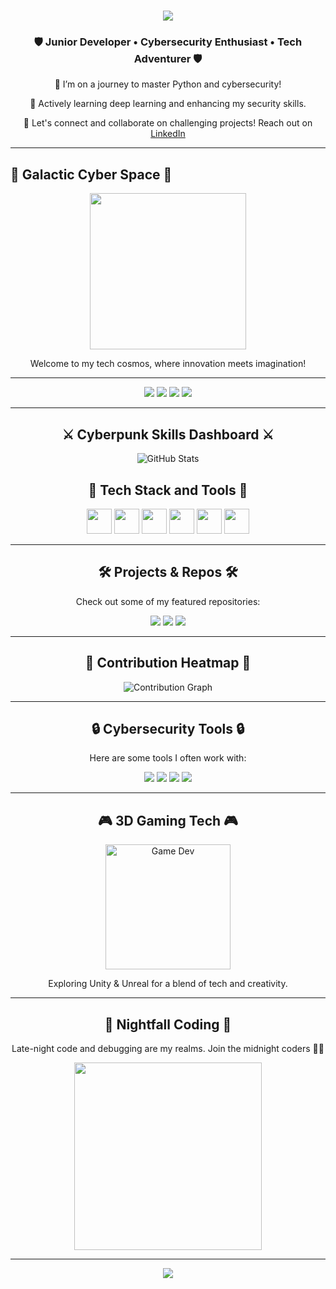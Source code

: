 <h1 align="center">
    <img src="https://readme-typing-svg.herokuapp.com/?font=Righteous&size=35&center=true&vCenter=true&width=500&height=70&duration=4000&lines=Selman+Vural;Cybersecurity+and+Python+Developer;Welcome+to+my+Cyber+Hub" />
</h1>

<h3 align="center">🛡️ Junior Developer • Cybersecurity Enthusiast • Tech Adventurer 🛡️</h3>

<div align="center">
 
 🔭 I’m on a journey to master Python and cybersecurity!
 
 🌱 Actively learning deep learning and enhancing my security skills.

 💬 Let's connect and collaborate on challenging projects! Reach out on [LinkedIn](https://www.linkedin.com/in/selman-vural/)
 
</div>

---

## 🌌 Galactic Cyber Space 🌌
<div align="center">
  <img src="https://cdn.dribbble.com/users/1018561/screenshots/5360110/media/640b8c9e1f0d9ab1b5b9a1b4f2d9b71b.gif" width="250px" />
  <p>Welcome to my tech cosmos, where innovation meets imagination!</p>
</div>

---

<div align="center">
    <img src="https://img.shields.io/badge/Hacker%20Rank-2EC866?style=for-the-badge&logo=hackerrank&logoColor=white"/>
    <img src="https://img.shields.io/badge/GitHub%20-%2312100E.svg?&style=for-the-badge&logo=GitHub&logoColor=white"/>
    <img src="https://img.shields.io/badge/LinkedIn-0077B5?style=for-the-badge&logo=linkedin&logoColor=white"/>
    <img src="https://img.shields.io/badge/Stack%20Overflow-F58025?style=for-the-badge&logo=stackoverflow&logoColor=white"/>
</div>

---

<h2 align="center">⚔️ Cyberpunk Skills Dashboard ⚔️</h2>
<div align="center">
  <img src="https://github-readme-stats.vercel.app/api?username=s3loc&show_icons=true&theme=tokyonight&bg_color=000000&icon_color=58A6FF&title_color=F1E05A&text_color=9A9A9A" alt="GitHub Stats" />
</div>

<h2 align="center">🧩 Tech Stack and Tools 🧩</h2>
<div align="center">
 <p> 
    <img src="https://cdn.jsdelivr.net/gh/devicons/devicon/icons/python/python-original.svg" width="40" height="40" />
    <img src="https://cdn.jsdelivr.net/gh/devicons/devicon/icons/c/c-original.svg" width="40" height="40" />
    <img src="https://cdn.jsdelivr.net/gh/devicons/devicon/icons/linux/linux-original.svg" width="40" height="40" />
    <img src="https://cdn.jsdelivr.net/gh/devicons/devicon/icons/unity/unity-original.svg" width="40" height="40" />
    <img src="https://cdn.jsdelivr.net/gh/devicons/devicon/icons/blender/blender-original.svg" width="40" height="40" />
    <img src="https://cdn.jsdelivr.net/gh/devicons/devicon/icons/photoshop/photoshop-line.svg" width="40" height="40" />
 </p>
</div>

---

<h2 align="center">🛠️ Projects & Repos 🛠️</h2>
<div align="center">
  <p>Check out some of my featured repositories:</p>
  <a href="https://github.com/s3loc/Project1"><img src="https://img.shields.io/badge/Project1-252830?style=for-the-badge&logo=github&logoColor=blue" /></a>
  <a href="https://github.com/s3loc/Project2"><img src="https://img.shields.io/badge/Project2-252830?style=for-the-badge&logo=github&logoColor=blue" /></a>
  <a href="https://github.com/s3loc/Project3"><img src="https://img.shields.io/badge/Project3-252830?style=for-the-badge&logo=github&logoColor=blue" /></a>
</div>

---

<h2 align="center">🚀 Contribution Heatmap 🚀</h2>
<div align="center">
  <img src="https://activity-graph.herokuapp.com/graph?username=s3loc&theme=react-dark&hide_border=true" alt="Contribution Graph"/>
</div>

---

<h2 align="center">🔒 Cybersecurity Tools 🔒</h2>
<div align="center">
  <p>Here are some tools I often work with:</p>
    <img src="https://img.shields.io/badge/Nmap-005571?style=for-the-badge&logo=nmap&logoColor=white" />
    <img src="https://img.shields.io/badge/Metasploit-2E9FFF?style=for-the-badge&logo=metasploit&logoColor=white" />
    <img src="https://img.shields.io/badge/Wireshark-1679A7?style=for-the-badge&logo=wireshark&logoColor=white" />
    <img src="https://img.shields.io/badge/Burpsuite-FF5733?style=for-the-badge&logo=burpsuite&logoColor=white" />
</div>

---

<h2 align="center">🎮 3D Gaming Tech 🎮</h2>
<p align="center">
  <img src="https://cdn.dribbble.com/users/1018561/screenshots/3873544/media/4b8c6b9a3c5a53d3325dcb6e8c2a2092.gif" width="200" alt="Game Dev" />
</p>
<p align="center">Exploring Unity & Unreal for a blend of tech and creativity.</p>

---

<div align="center">
    <h2>🌌 Nightfall Coding 🌌</h2>
    <p>Late-night code and debugging are my realms. Join the midnight coders 🌙✨</p>
    <img src="https://c.tenor.com/8E9ICX0HV4cAAAAM/cyberpunk-neon.gif" width="300"/>
</div>

---

<div align="center">
    <img src="https://readme-typing-svg.herokuapp.com?font=Fira+Code&color=0ff2ff&size=22&duration=4000&center=true&width=400&lines=Code+like+it's+cyberpunk+2077;Stay+curious%2C+stay+secure+%F0%9F%94%92" />
</div>
